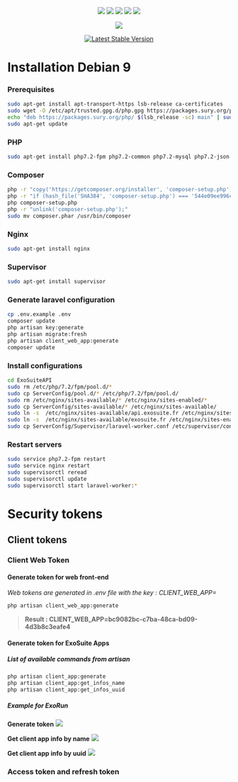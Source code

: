 <p align="center">
<img src="https://www.versioneye.com/user/projects/5ab3aee70fb24f44833013cb/badge.svg?style=flat-square">
<img src="https://img.shields.io/badge/php-%3E%3D%207.2-blue.svg?style=flat-square">
<img src="https://img.shields.io/badge/php--fpm-7.2.3-brightgreen.svg?style=flat-square">
<img src="https://img.shields.io/badge/NGINX-nginx%2F1.10.3-brightgreen.svg?style=flat-square">
<img src="https://img.shields.io/badge/supervisor-3.3.1-brightgreen.svg?style=flat-square">
</p>

<p align="center">
    <a href="https://laravel.com/">
        <img src="https://laravel.com/assets/img/components/logo-laravel.svg">
    </a>
</p>
<p align="center">
<a href="https://packagist.org/packages/laravel/framework"><img src="https://poser.pugx.org/laravel/framework/v/stable.svg" alt="Latest Stable Version"></a>
</p>

# Installation Debian 9

### Prerequisites
```bash
sudo apt-get install apt-transport-https lsb-release ca-certificates
sudo wget -O /etc/apt/trusted.gpg.d/php.gpg https://packages.sury.org/php/apt.gpg
echo "deb https://packages.sury.org/php/ $(lsb_release -sc) main" | sudo tee /etc/apt/sources.list.d/php.list
sudo apt-get update
```

### PHP
```bash
sudo apt-get install php7.2-fpm php7.2-common php7.2-mysql php7.2-json php7.2-xml php7.2-mbstring php7.2-zip
```

### Composer
```bash
php -r "copy('https://getcomposer.org/installer', 'composer-setup.php');"
php -r "if (hash_file('SHA384', 'composer-setup.php') === '544e09ee996cdf60ece3804abc52599c22b1f40f4323403c44d44fdfdd586475ca9813a858088ffbc1f233e9b180f061') { echo 'Installer verified'; } else { echo 'Installer corrupt'; unlink('composer-setup.php'); } echo PHP_EOL;"
php composer-setup.php
php -r "unlink('composer-setup.php');"
sudo mv composer.phar /usr/bin/composer
```

### Nginx
```bash
sudo apt-get install nginx
```

### Supervisor
```bash
sudo apt-get install supervisor
```

### Generate laravel configuration
```bash
cp .env.example .env
composer update
php artisan key:generate
php artisan migrate:fresh
php artisan client_web_app:generate
composer update
```

### Install configurations
```bash
cd ExoSuiteAPI
sudo rm /etc/php/7.2/fpm/pool.d/*
sudo cp ServerConfig/pool.d/* /etc/php/7.2/fpm/pool.d/
sudo rm /etc/nginx/sites-available/* /etc/nginx/sites-enabled/*
sudo cp ServerConfig/sites-available/* /etc/nginx/sites-available/
sudo ln -s  /etc/nginx/sites-available/api.exosuite.fr /etc/nginx/sites-enabled/ 
sudo ln -s  /etc/nginx/sites-available/exosuite.fr /etc/nginx/sites-enabled/
sudo cp ServerConfig/Supervisor/laravel-worker.conf /etc/supervisor/conf.d 
```

### Restart servers
```bash
sudo service php7.2-fpm restart
sudo service nginx restart
sudo supervisorctl reread
sudo supervisorctl update
sudo supervisorctl start laravel-worker:*
```

# Security tokens
## Client tokens
### Client Web Token
#### Generate token for web front-end
*Web tokens are generated in .env file with the key : CLIENT_WEB_APP=*

```bash
php artisan client_web_app:generate
```

>**Result : CLIENT_WEB_APP=bc9082bc-c7ba-48ca-bd09-4d3b8c3eafe4**

#### Generate token for ExoSuite Apps
##### List of available commands from artisan
```bash
php artisan client_app:generate                   
php artisan client_app:get_infos_name             
php artisan client_app:get_infos_uuid
```

##### Example for ExoRun
**Generate token**
<img src="https://user-images.githubusercontent.com/17724398/37781443-03be3ef6-2df1-11e8-8308-47fbc843d3fa.png"/>

**Get client app info by name**
<img src="https://user-images.githubusercontent.com/17724398/37781633-5e33fa92-2df1-11e8-9491-960809a71ac8.png"/>

**Get client app info by uuid**
<img src="https://user-images.githubusercontent.com/17724398/37781959-134ee70c-2df2-11e8-97f3-20621c437c8e.png"/>

### Access token and refresh token


